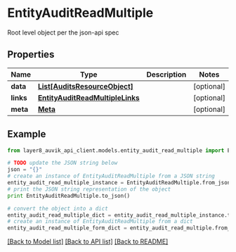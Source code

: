 # EntityAuditReadMultiple

Root level object per the json-api spec

## Properties
Name | Type | Description | Notes
------------ | ------------- | ------------- | -------------
**data** | [**List[AuditsResourceObject]**](AuditsResourceObject.md) |  | [optional] 
**links** | [**EntityAuditReadMultipleLinks**](EntityAuditReadMultipleLinks.md) |  | [optional] 
**meta** | [**Meta**](Meta.md) |  | [optional] 

## Example

```python
from layer8_auvik_api_client.models.entity_audit_read_multiple import EntityAuditReadMultiple

# TODO update the JSON string below
json = "{}"
# create an instance of EntityAuditReadMultiple from a JSON string
entity_audit_read_multiple_instance = EntityAuditReadMultiple.from_json(json)
# print the JSON string representation of the object
print EntityAuditReadMultiple.to_json()

# convert the object into a dict
entity_audit_read_multiple_dict = entity_audit_read_multiple_instance.to_dict()
# create an instance of EntityAuditReadMultiple from a dict
entity_audit_read_multiple_form_dict = entity_audit_read_multiple.from_dict(entity_audit_read_multiple_dict)
```
[[Back to Model list]](../README.md#documentation-for-models) [[Back to API list]](../README.md#documentation-for-api-endpoints) [[Back to README]](../README.md)


